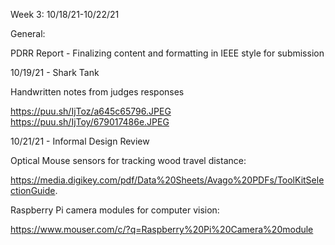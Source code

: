 Week 3: 10/18/21-10/22/21

General:

PDRR Report - Finalizing content and formatting in IEEE style for submission

10/19/21 - Shark Tank

Handwritten notes from judges responses

https://puu.sh/IjToz/a645c65796.JPEG
https://puu.sh/IjToy/679017486e.JPEG

10/21/21 - Informal Design Review


Optical Mouse sensors for tracking wood travel distance:

https://media.digikey.com/pdf/Data%20Sheets/Avago%20PDFs/ToolKitSelectionGuide.

Raspberry Pi camera modules for computer vision:

https://www.mouser.com/c/?q=Raspberry%20Pi%20Camera%20module

